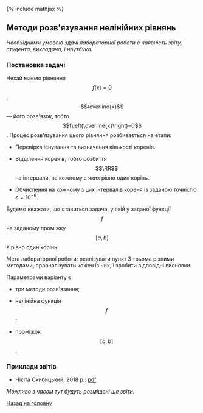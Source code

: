 {% include mathjax %}

## Методи розв'язування нелінійних рівнянь

_Необхідними умовою здачі лабораторної роботи є наявність звіту, студента, викладача, і ноутбука._

### Постановка задачі

Нехай маємо рівняння $$f(x) = 0$$, $$\overline{x}$$ &mdash; його розв'язок, тобто $$f\left(\overline{x}\right)=0$$. Процес розв'язування цього рівняння розбивається на етапи: 

- Перевірка існування та визначення кількості коренів.

- Відділення коренів, тобто розбиття $$\RR$$ на інтервали, на кожному з яких рівно один корінь.

- Обчислення на кожному з цих інтервалів кореня із заданою точністю $\varepsilon=10^{-6}$.

Будемо вважати, що ставиться задача, у якій у заданої функції $$f$$ на заданому проміжку $$[a, b]$$ є рівно один корінь.

Мета лабораторної роботи: реалізувати пункт 3 трьома різними методами, проаналізувати кожен із них, і зробити відповідні висновки.

Параметрами варіанту є 

- три методи розв'язання;

- нелінійна функція $$f$$;

- проміжок $$[a, b]$$.

<!-- ### Варіанти -->

### Приклади звітів

- Нікіта Скибицький, 2018&nbsp;р.: [pdf](tex/report.pdf)

_Можливо з часом тут будуть розміщені ще звіти._

[Назад на головну](../../README.md)